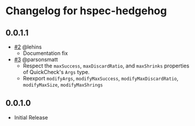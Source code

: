 # Changelog for hspec-hedgehog

## 0.0.1.1

- [#2](https://github.com/parsonsmatt/hspec-hedgehog/pull/2) @lehins
    - Documentation fix
- [#3](https://github.com/parsonsmatt/hspec-hedgehog/pull/3) @parsonsmatt
    - Respect the `maxSuccess`, `maxDiscardRatio`, and `maxShrinks` properties of QuickCheck's `Args` type.
    - Reexport `modifyArgs`, `modifyMaxSuccess`, `modifyMaxDiscardRatio`, `modifyMaxSize`, `modifyMaxShrings`

## 0.0.1.0

- Initial Release
